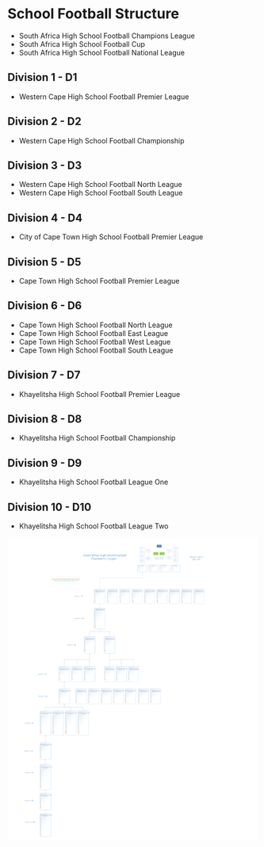 # School Football Structure

- South Africa High School Football Champions League
- South Africa High School Football Cup
- South Africa High School Football National League

## Division 1 - D1

- Western Cape High School Football Premier League

## Division 2 - D2

- Western Cape High School Football Championship

## Division 3 - D3

- Western Cape High School Football North League
- Western Cape High School Football South League

## Division 4 - D4

- City of Cape Town High School Football Premier League

## Division 5 - D5

- Cape Town High School Football Premier League

## Division 6 - D6

- Cape Town High School Football North League
- Cape Town High School Football East League
- Cape Town High School Football West League
- Cape Town High School Football South League

## Division 7 - D7

- Khayelitsha High School Football Premier League

## Division 8 - D8

- Khayelitsha High School Football Championship

## Division 9 - D9

- Khayelitsha High School Football League One

## Division 10 - D10

- Khayelitsha High School Football League Two

![school-football-structure](public/assets/sa-football-schools-structure.svg)
